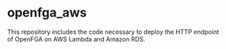 # openfga_aws
This repository includes the code necessary to deploy the HTTP endpoint of OpenFGA on AWS Lambda and Amazon RDS.
